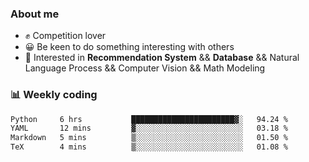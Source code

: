 ### About me

- ✊ Competition lover
- 😀 Be keen to do something interesting with others
- 🎈 Interested in **Recommendation System** && **Database** && Natural Language Process && Computer Vision && Math Modeling


### 📊 Weekly coding
<!--START_SECTION:waka-->

```txt
Python     6 hrs           ███████████████████████▓░   94.24 %
YAML       12 mins         ▓░░░░░░░░░░░░░░░░░░░░░░░░   03.18 %
Markdown   5 mins          ▒░░░░░░░░░░░░░░░░░░░░░░░░   01.50 %
TeX        4 mins          ▒░░░░░░░░░░░░░░░░░░░░░░░░   01.08 %
```

<!--END_SECTION:waka-->

